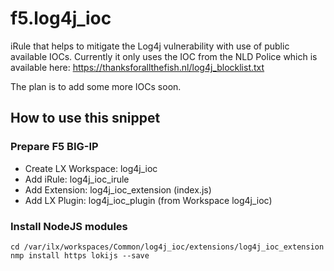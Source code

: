 # f5.log4j_ioc
iRule that helps to mitigate the Log4j vulnerability with use of public available IOCs. Currently it only uses the IOC from the NLD Police which is available here: https://thanksforallthefish.nl/log4j_blocklist.txt

The plan is to add some more IOCs soon.

## How to use this snippet
### Prepare F5 BIG-IP
* Create LX Workspace: log4j_ioc
* Add iRule: log4j_ioc_irule
* Add Extension: log4j_ioc_extension (index.js)
* Add LX Plugin: log4j_ioc_plugin (from Workspace log4j_ioc)

### Install NodeJS modules
```
cd /var/ilx/workspaces/Common/log4j_ioc/extensions/log4j_ioc_extension
nmp install https lokijs --save
```

